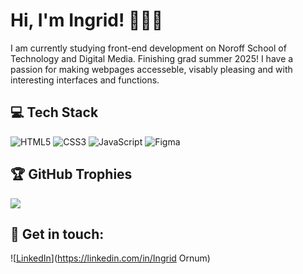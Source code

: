# Hi, I'm Ingrid! 👩🏻‍🦰

I am currently studying front-end development on Noroff School of Technology and Digital Media. Finishing grad summer 2025! I have a passion for making webpages accesseble, visably pleasing and with interesting interfaces and functions. 

## 💻 Tech Stack
![HTML5](https://img.shields.io/badge/html5-%23E34F26.svg?style=for-the-badge&logo=html5&logoColor=white) ![CSS3](https://img.shields.io/badge/css3-%231572B6.svg?style=for-the-badge&logo=css3&logoColor=white) ![JavaScript](https://img.shields.io/badge/javascript-%23323330.svg?style=for-the-badge&logo=javascript&logoColor=%23F7DF1E) ![Figma](https://img.shields.io/badge/figma-%23F24E1E.svg?style=for-the-badge&logo=figma&logoColor=white)

## 🏆 GitHub Trophies
![](https://github-profile-trophy.vercel.app/?username=IngridOrnum&theme=rose&no-frame=false&no-bg=false&margin-w=4)

## 👥 Get in touch:
![[LinkedIn](https://img.shields.io/badge/LinkedIn-%230077B5.svg?logo=linkedin&logoColor=white)](https://linkedin.com/in/Ingrid Ornum) 


<!-- Proudly created with GPRM ( https://gprm.itsvg.in ) -->
